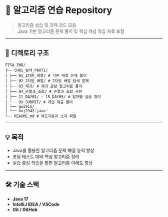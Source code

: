# 📘 알고리즘 연습 Repository

> 알고리즘 실습 및 과제 코드 모음  
> Java 기반 알고리즘 문제 풀이 및 핵심 개념 학습 자료 포함

---

## 📂 디렉토리 구조

```
FISA_2ND/
├── CH01_탐색_PART1/
│ ├── 01_1차원_배열/ # 기본 배열 문제 풀이
│ ├── 02_2차원_배열/ # 2차원 배열 탐색 문제
│ ├── 03_재귀/ # 재귀 관련 알고리즘 풀이
│ ├── 04_순열과_조합/ # 순열과 조합 구현
│ ├── 11_DAY01/ ~ 15_DAY05/ # 일자별 실습 정리
│ └── 99_SUBMIT/ # 개인 제출 폴더
│ └── qus0in/
│ └── boj2942.java
└── README.md # 레포지토리 소개 파일
```

---

## 💡 목적

- Java를 활용한 알고리즘 문제 해결 능력 향상
- 코딩 테스트 대비 핵심 알고리즘 정리
- 실습 중심 학습을 통한 알고리즘 이해도 향상

---

## 🛠 기술 스택

- **Java 17**
- **IntelliJ IDEA / VSCode**
- **Git / GitHub**
